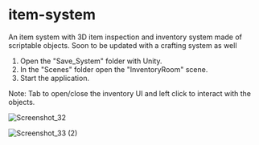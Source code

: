 # item-system
An item system with 3D item inspection and inventory system made of scriptable objects. Soon to be updated with a crafting system as well

1. Open the "Save_System" folder with Unity.
2. In the "Scenes" folder open the "InventoryRoom" scene.
3. Start the application.

Note: Tab to open/close the inventory UI and left click to interact with the objects.

![Screenshot_32](https://user-images.githubusercontent.com/129271569/229296961-f2f217bf-0c4a-4fcb-ae57-f493d977d8ac.png)

![Screenshot_33 (2)](https://user-images.githubusercontent.com/129271569/229297304-a0881945-ad1a-4bdf-aacc-846069c00ba0.png)


